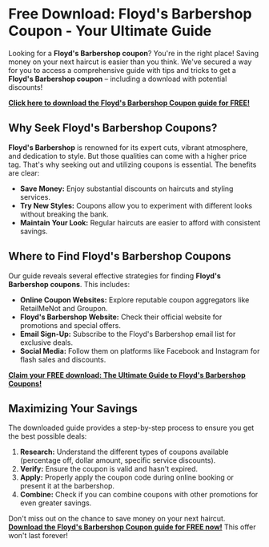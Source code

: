 # Free Download: Floyd's Barbershop Coupon - Your Ultimate Guide

Looking for a **Floyd's Barbershop coupon**? You're in the right place! Saving money on your next haircut is easier than you think. We've secured a way for you to access a comprehensive guide with tips and tricks to get a **Floyd's Barbershop coupon** – including a download with potential discounts!

[**Click here to download the Floyd's Barbershop Coupon guide for FREE!**](https://udemywork.com/floyds-barbershop-coupon)

## Why Seek Floyd's Barbershop Coupons?

**Floyd's Barbershop** is renowned for its expert cuts, vibrant atmosphere, and dedication to style. But those qualities can come with a higher price tag. That's why seeking out and utilizing coupons is essential. The benefits are clear:

*   **Save Money:** Enjoy substantial discounts on haircuts and styling services.
*   **Try New Styles:** Coupons allow you to experiment with different looks without breaking the bank.
*   **Maintain Your Look:** Regular haircuts are easier to afford with consistent savings.

## Where to Find Floyd's Barbershop Coupons

Our guide reveals several effective strategies for finding **Floyd's Barbershop coupons**. This includes:

*   **Online Coupon Websites:** Explore reputable coupon aggregators like RetailMeNot and Groupon.
*   **Floyd's Barbershop Website:** Check their official website for promotions and special offers.
*   **Email Sign-Up:** Subscribe to the Floyd's Barbershop email list for exclusive deals.
*   **Social Media:** Follow them on platforms like Facebook and Instagram for flash sales and discounts.

[**Claim your FREE download: The Ultimate Guide to Floyd's Barbershop Coupons!**](https://udemywork.com/floyds-barbershop-coupon)

## Maximizing Your Savings

The downloaded guide provides a step-by-step process to ensure you get the best possible deals:

1.  **Research:** Understand the different types of coupons available (percentage off, dollar amount, specific service discounts).
2.  **Verify:** Ensure the coupon is valid and hasn't expired.
3.  **Apply:** Properly apply the coupon code during online booking or present it at the barbershop.
4.  **Combine:** Check if you can combine coupons with other promotions for even greater savings.

Don't miss out on the chance to save money on your next haircut. **[Download the Floyd's Barbershop Coupon guide for FREE now!](https://udemywork.com/floyds-barbershop-coupon)** This offer won't last forever!
